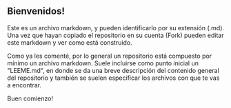 ## Bienvenidos!

Este es un archivo markdown, y pueden identificarlo por su extensión (.md).
Una vez que hayan copiado el repositorio en su cuenta (Fork) pueden editar este markdown y ver como está construido.

Como ya les comenté, por lo general un repositorio está compuesto por mínimo un archivo markdown.
Suele incluirse como punto inicial un "LEEME.md", en donde se da una breve descripción del contenido general del repositorio y también se suelen especificar los archivos con que te vas a encontrar.


Buen comienzo!

